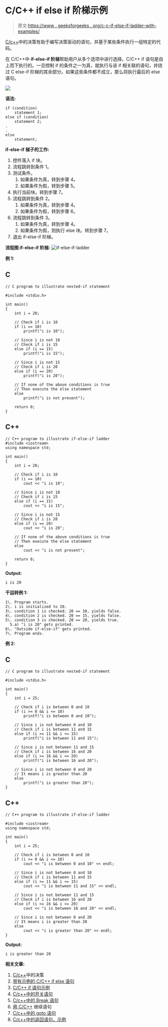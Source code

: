 # C/C++ if else if 阶梯示例

> 原文:[https://www . geeksforgeeks . org/c-c-if-else-if-ladder-with-examples/](https://www.geeksforgeeks.org/c-c-if-else-if-ladder-with-examples/)

[C/c++](https://www.geeksforgeeks.org/decision-making-c-c-else-nested-else/)中的决策有助于编写决策驱动的语句，并基于某些条件执行一组特定的代码。

在 C/C++中 **if-else-if 阶梯**帮助用户从多个选项中进行选择。C/C++ if 语句是自上而下执行的。一旦控制 if 的条件之一为真，就执行与该 if 相关联的语句，并绕过 C else-if 阶梯的其余部分。如果这些条件都不成立，那么将执行最后的 else 语句。

[![](img/b8014de160f0bde6a8f4bfa678a2ef6b.png)](https://media.geeksforgeeks.org/wp-content/uploads/20191114112014/If-else-if-ladder-GeeksforGeeks-1.jpg)

**语法:**

```
if (condition)
    statement 1;
else if (condition)
    statement 2;
.
.
else
    statement;
```

**if-else-if 梯子的工作:**

1.  控件落入 if 块。
2.  流程跳转到条件 1。
3.  测试条件。
    1.  如果条件为真，转到步骤 4。
    2.  如果条件为假，转到步骤 5。
4.  执行当前块。转到步骤 7。
5.  流程跳转到条件 2。
    1.  如果条件为真，转到步骤 4。
    2.  如果条件为假，转到步骤 6。
6.  流程跳转到条件 3。
    1.  如果条件为真，转到步骤 4。
    2.  如果条件为假，则执行 else 块。转到步骤 7。
7.  退出 if-else-if 阶梯。

**流程图 if-else-if 阶梯:**
![if-else-if-ladder](img/c99b858d569d1a30e42c0b210358362f.png)

**例 1:**

## C

```
// C program to illustrate nested-if statement

#include <stdio.h>

int main()
{
    int i = 20;

    // Check if i is 10
    if (i == 10)
        printf("i is 10");

    // Since i is not 10
    // Check if i is 15
    else if (i == 15)
        printf("i is 15");

    // Since i is not 15
    // Check if i is 20
    else if (i == 20)
        printf("i is 20");

    // If none of the above conditions is true
    // Then execute the else statement
    else
        printf("i is not present");

    return 0;
}
```

## C++

```
// C++ program to illustrate if-else-if ladder
#include <iostream>
using namespace std;

int main()
{
    int i = 20;

    // Check if i is 10
    if (i == 10)
        cout << "i is 10";

    // Since i is not 10
    // Check if i is 15
    else if (i == 15)
        cout << "i is 15";

    // Since i is not 15
    // Check if i is 20
    else if (i == 20)
        cout << "i is 20";

    // If none of the above conditions is true
    // Then execute the else statement
    else
        cout << "i is not present";

    return 0;
}
```

**Output:**

```
i is 20

```

**干运转例 1:**

```
1\. Program starts.
2\. i is initialized to 20.
3\. condition 1 is checked. 20 == 10, yields false.
4\. condition 2 is checked. 20 == 15, yields false.
5\. condition 3 is checked. 20 == 20, yields true.
  5.a) "i is 20" gets printed.
6\. "Outside if-else-if" gets printed.
7\. Program ends.
```

**例 2:**

## C

```
// C program to illustrate nested-if statement

#include <stdio.h>

int main()
{
    int i = 25;

    // Check if i is between 0 and 10
    if (i >= 0 && i <= 10)
        printf("i is between 0 and 10");

    // Since i is not between 0 and 10
    // Check if i is between 11 and 15
    else if (i >= 11 && i <= 15)
        printf("i is between 11 and 15");

    // Since i is not between 11 and 15
    // Check if i is between 16 and 20
    else if (i >= 16 && i <= 20)
        printf("i is between 16 and 20");

    // Since i is not between 0 and 20
    // It means i is greater than 20
    else
        printf("i is greater than 20");
}
```

## C++

```
// C++ program to illustrate if-else-if ladder

#include <iostream>
using namespace std;

int main()
{
    int i = 25;

    // Check if i is between 0 and 10
    if (i >= 0 && i <= 10)
        cout << "i is between 0 and 10" << endl;

    // Since i is not between 0 and 10
    // Check if i is between 11 and 15
    else if (i >= 11 && i <= 15)
        cout << "i is between 11 and 15" << endl;

    // Since i is not between 11 and 15
    // Check if i is between 16 and 20
    else if (i >= 16 && i <= 20)
        cout << "i is between 16 and 20" << endl;

    // Since i is not between 0 and 20
    // It means i is greater than 20
    else
        cout << "i is greater than 20" << endl;
}
```

**Output:**

```
i is greater than 20

```

**相关文章:**

1.  [C/c++](https://www.geeksforgeeks.org/decision-making-c-c-else-nested-else/)中的决策
2.  [带有示例的 C/C++ if else 语句](https://www.geeksforgeeks.org/c-c-if-else-statement-with-examples/)
3.  [C/C++ if 语句示例](https://www.geeksforgeeks.org/c-c-if-statement-with-examples/) 
4.  [C/c++中的开关语句](https://www.geeksforgeeks.org/switch-statement-cc/)
5.  [C/c++中的 Break 语句](https://www.geeksforgeeks.org/break-statement-cc/)
6.  [用 C/C++](https://www.geeksforgeeks.org/continue-statement-cpp/) 继续语句
7.  [C/c++中的 goto 语句](https://www.geeksforgeeks.org/goto-statement-in-c-cpp/)
8.  [C/c++中的返回语句，示例](https://www.geeksforgeeks.org/return-statement-in-c-cpp-with-examples/)
